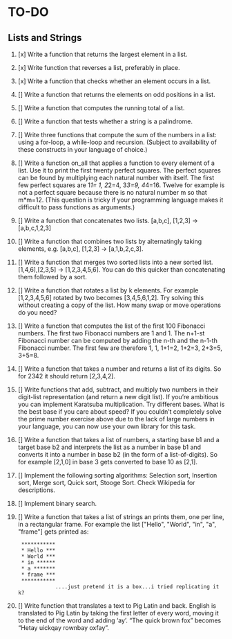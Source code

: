 # TO-DO

## Lists and Strings

1.  [x] Write a function that returns the largest element in a list.
2.  [x] Write function that reverses a list, preferably in place.
3.  [x] Write a function that checks whether an element occurs in a list.
4.  [] Write a function that returns the elements on odd positions in a list.
5.  [] Write a function that computes the running total of a list.
6.  [] Write a function that tests whether a string is a palindrome.
7.  [] Write three functions that compute the sum of the numbers in a list: using a for-loop, a while-loop and recursion. (Subject to availability of these constructs in your language of choice.)
8.  [] Write a function on_all that applies a function to every element of a list. Use it to print the first twenty perfect squares. The perfect squares can be found by multiplying each natural number with itself. The first few perfect squares are 1*1= 1, 2*2=4, 3*3=9, 4*4=16. Twelve for example is not a perfect square because there is no natural number m so that m\*m=12. (This question is tricky if your programming language makes it difficult to pass functions as arguments.)
9.  [] Write a function that concatenates two lists. [a,b,c], [1,2,3] → [a,b,c,1,2,3]
10. [] Write a function that combines two lists by alternatingly taking elements, e.g. [a,b,c], [1,2,3] → [a,1,b,2,c,3].
11. [] Write a function that merges two sorted lists into a new sorted list. [1,4,6],[2,3,5] → [1,2,3,4,5,6]. You can do this quicker than concatenating them followed by a sort.
12. [] Write a function that rotates a list by k elements. For example [1,2,3,4,5,6] rotated by two becomes [3,4,5,6,1,2]. Try solving this without creating a copy of the list. How many swap or move operations do you need?
13. [] Write a function that computes the list of the first 100 Fibonacci numbers. The first two Fibonacci numbers are 1 and 1. The n+1-st Fibonacci number can be computed by adding the n-th and the n-1-th Fibonacci number. The first few are therefore 1, 1, 1+1=2, 1+2=3, 2+3=5, 3+5=8.
14. [] Write a function that takes a number and returns a list of its digits. So for 2342 it should return [2,3,4,2].
15. [] Write functions that add, subtract, and multiply two numbers in their digit-list representation (and return a new digit list). If you’re ambitious you can implement Karatsuba multiplication. Try different bases. What is the best base if you care about speed? If you couldn’t completely solve the prime number exercise above due to the lack of large numbers in your language, you can now use your own library for this task.
16. [] Write a function that takes a list of numbers, a starting base b1 and a target base b2 and interprets the list as a number in base b1 and converts it into a number in base b2 (in the form of a list-of-digits). So for example [2,1,0] in base 3 gets converted to base 10 as [2,1].
17. [] Implement the following sorting algorithms: Selection sort, Insertion sort, Merge sort, Quick sort, Stooge Sort. Check Wikipedia for descriptions.
18. [] Implement binary search.
19. [] Write a function that takes a list of strings an prints them, one per line, in a rectangular frame. For example the list ["Hello", "World", "in", "a", "frame"] gets printed as:

         ***********
         * Hello ***
         * World ***
         * in ******
         * a *******
         * frame ***
         ***********
                    ....just pretend it is a box...i tried replicating it k?

20. [] Write function that translates a text to Pig Latin and back. English is translated to Pig Latin by taking the first letter of every word, moving it to the end of the word and adding ‘ay’. “The quick brown fox” becomes “Hetay uickqay rownbay oxfay”.
